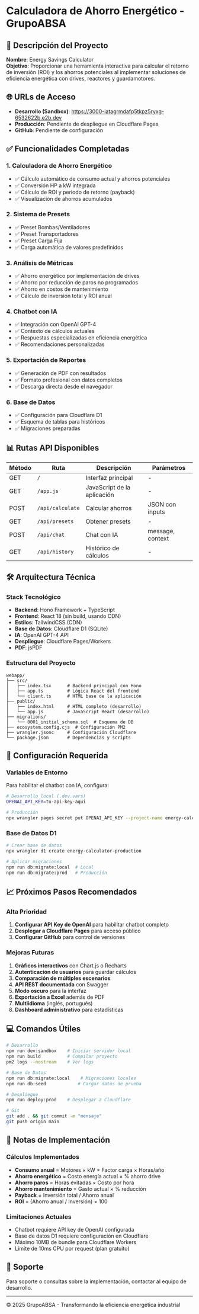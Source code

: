 # Calculadora de Ahorro Energético - GrupoABSA

## 🚀 Descripción del Proyecto
**Nombre**: Energy Savings Calculator  
**Objetivo**: Proporcionar una herramienta interactiva para calcular el retorno de inversión (ROI) y los ahorros potenciales al implementar soluciones de eficiencia energética con drives, reactores y guardamotores.

## 🌐 URLs de Acceso
- **Desarrollo (Sandbox)**: https://3000-iatagrmdafp5tkpz5ryxg-6532622b.e2b.dev
- **Producción**: Pendiente de despliegue en Cloudflare Pages
- **GitHub**: Pendiente de configuración

## ✅ Funcionalidades Completadas

### 1. **Calculadora de Ahorro Energético**
- ✅ Cálculo automático de consumo actual y ahorros potenciales
- ✅ Conversión HP a kW integrada
- ✅ Cálculo de ROI y periodo de retorno (payback)
- ✅ Visualización de ahorros acumulados

### 2. **Sistema de Presets**
- ✅ Preset Bombas/Ventiladores
- ✅ Preset Transportadores
- ✅ Preset Carga Fija
- ✅ Carga automática de valores predefinidos

### 3. **Análisis de Métricas**
- ✅ Ahorro energético por implementación de drives
- ✅ Ahorro por reducción de paros no programados
- ✅ Ahorro en costos de mantenimiento
- ✅ Cálculo de inversión total y ROI anual

### 4. **Chatbot con IA**
- ✅ Integración con OpenAI GPT-4
- ✅ Contexto de cálculos actuales
- ✅ Respuestas especializadas en eficiencia energética
- ✅ Recomendaciones personalizadas

### 5. **Exportación de Reportes**
- ✅ Generación de PDF con resultados
- ✅ Formato profesional con datos completos
- ✅ Descarga directa desde el navegador

### 6. **Base de Datos**
- ✅ Configuración para Cloudflare D1
- ✅ Esquema de tablas para históricos
- ✅ Migraciones preparadas

## 📊 Rutas API Disponibles

| Método | Ruta | Descripción | Parámetros |
|--------|------|-------------|------------|
| GET | `/` | Interfaz principal | - |
| GET | `/app.js` | JavaScript de la aplicación | - |
| POST | `/api/calculate` | Calcular ahorros | JSON con inputs |
| GET | `/api/presets` | Obtener presets | - |
| POST | `/api/chat` | Chat con IA | message, context |
| GET | `/api/history` | Histórico de cálculos | - |

## 🛠 Arquitectura Técnica

### Stack Tecnológico
- **Backend**: Hono Framework + TypeScript
- **Frontend**: React 18 (sin build, usando CDN)
- **Estilos**: TailwindCSS (CDN)
- **Base de Datos**: Cloudflare D1 (SQLite)
- **IA**: OpenAI GPT-4 API
- **Despliegue**: Cloudflare Pages/Workers
- **PDF**: jsPDF

### Estructura del Proyecto
```
webapp/
├── src/
│   ├── index.tsx      # Backend principal con Hono
│   ├── app.ts         # Lógica React del frontend
│   └── client.ts      # HTML base de la aplicación
├── public/
│   ├── index.html     # HTML completo (desarrollo)
│   └── app.js         # JavaScript React (desarrollo)
├── migrations/
│   └── 0001_initial_schema.sql  # Esquema de DB
├── ecosystem.config.cjs  # Configuración PM2
├── wrangler.jsonc     # Configuración Cloudflare
└── package.json       # Dependencias y scripts
```

## 🔧 Configuración Requerida

### Variables de Entorno
Para habilitar el chatbot con IA, configura:
```bash
# Desarrollo local (.dev.vars)
OPENAI_API_KEY=tu-api-key-aqui

# Producción
npx wrangler pages secret put OPENAI_API_KEY --project-name energy-calculator
```

### Base de Datos D1
```bash
# Crear base de datos
npx wrangler d1 create energy-calculator-production

# Aplicar migraciones
npm run db:migrate:local  # Local
npm run db:migrate:prod   # Producción
```

## 📈 Próximos Pasos Recomendados

### Alta Prioridad
1. **Configurar API Key de OpenAI** para habilitar chatbot completo
2. **Desplegar a Cloudflare Pages** para acceso público
3. **Configurar GitHub** para control de versiones

### Mejoras Futuras
1. **Gráficos interactivos** con Chart.js o Recharts
2. **Autenticación de usuarios** para guardar cálculos
3. **Comparación de múltiples escenarios**
4. **API REST documentada** con Swagger
5. **Modo oscuro** para la interfaz
6. **Exportación a Excel** además de PDF
7. **Multiidioma** (inglés, portugués)
8. **Dashboard administrativo** para estadísticas

## 💻 Comandos Útiles

```bash
# Desarrollo
npm run dev:sandbox    # Iniciar servidor local
npm run build          # Compilar proyecto
pm2 logs --nostream    # Ver logs

# Base de Datos
npm run db:migrate:local    # Migraciones locales
npm run db:seed            # Cargar datos de prueba

# Despliegue
npm run deploy:prod    # Desplegar a Cloudflare

# Git
git add . && git commit -m "mensaje"
git push origin main
```

## 📝 Notas de Implementación

### Cálculos Implementados
- **Consumo anual** = Motores × kW × Factor carga × Horas/año
- **Ahorro energético** = Costo energía actual × % ahorro drive
- **Ahorro paros** = Horas evitadas × Costo por hora
- **Ahorro mantenimiento** = Gasto actual × % reducción
- **Payback** = Inversión total / Ahorro anual
- **ROI** = (Ahorro anual / Inversión) × 100

### Limitaciones Actuales
- Chatbot requiere API key de OpenAI configurada
- Base de datos D1 requiere configuración en Cloudflare
- Máximo 10MB de bundle para Cloudflare Workers
- Límite de 10ms CPU por request (plan gratuito)

## 🤝 Soporte
Para soporte o consultas sobre la implementación, contactar al equipo de desarrollo.

---
© 2025 GrupoABSA - Transformando la eficiencia energética industrial